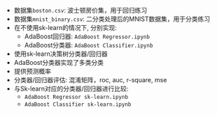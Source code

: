 * 数据集`boston.csv`: 波士顿房价集，用于回归练习
* 数据集`mnist_binary.csv`: 二分类处理后的MNIST数据集，用于分类练习
* 在不使用sk-learn的情况下, 分别实现:
  * AdaBoost回归器: `AdaBoost Regressor.ipynb`
  * AdaBoost分类器: `AdaBoost Classifier.ipynb`
* 使用sk-learn决策树分类器/回归器
* AdaBoost分类器实现了多类分类
* 提供预测概率
* 分类器/回归器评估: 混淆矩阵，roc, auc, r-square, mse
* 与Sk-learn对应的分类器/回归器进行比较: 
  * `AdaBoost Regressor sk-learn.ipynb`
  * `AdaBoost Classifier sk-learn.ipynb`
